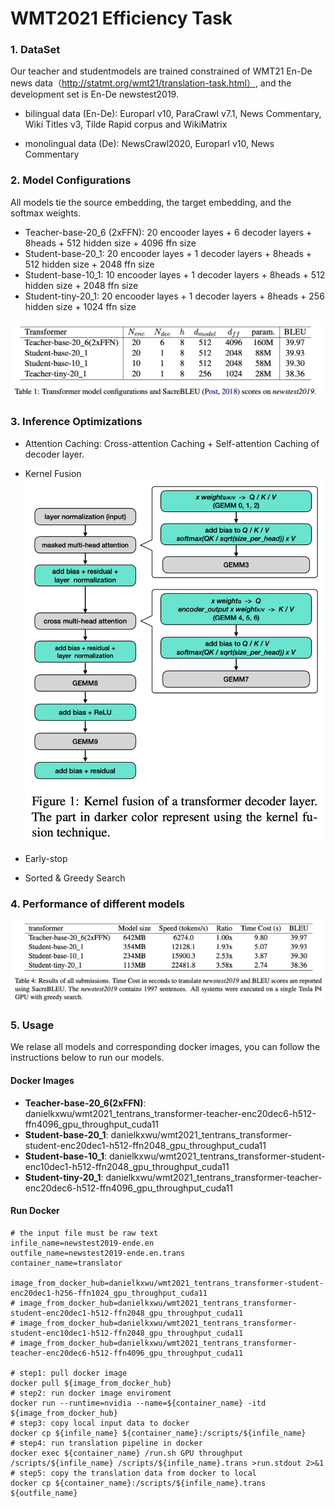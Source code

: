 # WMT2021 Efficiency Task

### 1. DataSet
Our teacher and studentmodels are trained constrained of WMT21 En-De news data（http://statmt.org/wmt21/translation-task.html）, and the development set is En-De newstest2019.

- bilingual data (En-De): Europarl v10, ParaCrawl v7.1, News Commentary, Wiki Titles v3, Tilde Rapid corpus and WikiMatrix

- monolingual data (De): NewsCrawl2020, Europarl v10, News Commentary

  

### 2. Model Configurations

All models tie the source embedding, the target embedding, and the softmax weights. 

- Teacher-base-20_6 (2xFFN): 20 encooder layes + 6 decoder layers + 8heads + 512 hidden size + 4096 ffn size
- Student-base-20_1: 20 encooder layes + 1 decoder layers + 8heads + 512 hidden size + 2048 ffn size
- Student-base-10_1: 10 encooder layes + 1 decoder layers + 8heads + 512 hidden size + 2048 ffn size
- Student-tiny-20_1: 20 encooder layes + 1 decoder layers + 8heads + 256 hidden size + 1024 ffn size

![alt text](https://github.com/TenTrans/TenTrans-Decoding/blob/master/examples/model_conf.png?raw=true)



### 3. Inference Optimizations

- Attention Caching: Cross-attention Caching + Self-attention Caching of decoder layer.

- Kernel Fusion
![alt text](https://github.com/TenTrans/TenTrans-Decoding/blob/master/examples/kernel_fusion.png?raw=true)

- Early-stop

- Sorted & Greedy Search

  


### 4. Performance of different models

![alt text](https://github.com/TenTrans/TenTrans-Decoding/blob/master/examples/performance.png?raw=true)



### 5. Usage 
We relase all models and corresponding docker images, you can follow the instructions below to run our models.

#### Docker Images
- **Teacher-base-20_6(2xFFN)**: danielkxwu/wmt2021_tentrans_transformer-teacher-enc20dec6-h512-ffn4096_gpu_throughput_cuda11
- **Student-base-20_1**: danielkxwu/wmt2021_tentrans_transformer-student-enc20dec1-h512-ffn2048_gpu_throughput_cuda11
- **Student-base-10_1**: danielkxwu/wmt2021_tentrans_transformer-student-enc10dec1-h512-ffn2048_gpu_throughput_cuda11
- **Student-tiny-20_1**: danielkxwu/wmt2021_tentrans_transformer-teacher-enc20dec6-h512-ffn4096_gpu_throughput_cuda11

#### Run Docker

```shell
# the input file must be raw text
infile_name=newstest2019-ende.en
outfile_name=newstest2019-ende.en.trans
container_name=translator

image_from_docker_hub=danielkxwu/wmt2021_tentrans_transformer-student-enc20dec1-h256-ffn1024_gpu_throughput_cuda11
# image_from_docker_hub=danielkxwu/wmt2021_tentrans_transformer-student-enc20dec1-h512-ffn2048_gpu_throughput_cuda11
# image_from_docker_hub=danielkxwu/wmt2021_tentrans_transformer-student-enc10dec1-h512-ffn2048_gpu_throughput_cuda11
# image_from_docker_hub=danielkxwu/wmt2021_tentrans_transformer-teacher-enc20dec6-h512-ffn4096_gpu_throughput_cuda11

# step1: pull docker image
docker pull ${image_from_docker_hub}
# step2: run docker image enviroment
docker run --runtime=nvidia --name=${container_name} -itd ${image_from_docker_hub}
# step3: copy local input data to docker
docker cp ${infile_name} ${container_name}:/scripts/${infile_name}
# step4: run translation pipeline in docker
docker exec ${container_name} /run.sh GPU throughput /scripts/${infile_name} /scripts/${infile_name}.trans >run.stdout 2>&1
# step5: copy the translation data from docker to local
docker cp ${container_name}:/scripts/${infile_name}.trans ${outfile_name}
